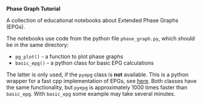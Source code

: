 **Phase Graph Tutorial**  

A collection of educational notebooks about Extended Phase Graphs (EPGs).

The notebooks use code from the python file `phase_graph.py`, which should be in the same directory:

-  `pg_plot()` - a function to plot phase graphs
-  `basic_epg()` - a python class for basic EPG calculations

The latter is only used, if the `pyepg` class is **not** available. This is a python wrapper for a fast cpp implementation of EPGs, see [here](https://github.com/mrphysics-bonn/EPGpp). 
Both classes have the same functionality, but `pyepg` is approximately 1000 times faster than `basic_epg`. With `basic_epg` some example may take several minutes.

